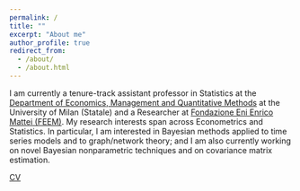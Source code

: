 ```yaml
---
permalink: /
title: ""
excerpt: "About me"
author_profile: true
redirect_from: 
  - /about/
  - /about.html
---
```



I am currently a tenure-track assistant professor in Statistics at the [Department of Economics, Management and Quantitative Methods](https://eng.demm.unimi.it/ecm/home) at the University of Milan (Statale) and a Researcher at [Fondazione Eni Enrico Mattei (FEEM)](https://www.feem.it/en/).
My research interests span across Econometrics and Statistics. In particular, I am interested in Bayesian methods applied to time series models and to graph/network theory; and I am also currently working on novel Bayesian nonparametric techniques and on covariance matrix estimation.

[CV](https://drive.google.com/file/d/1njdUMtLvIAgX09Wr9mlq4-O_kMNXIP-D/view) 
